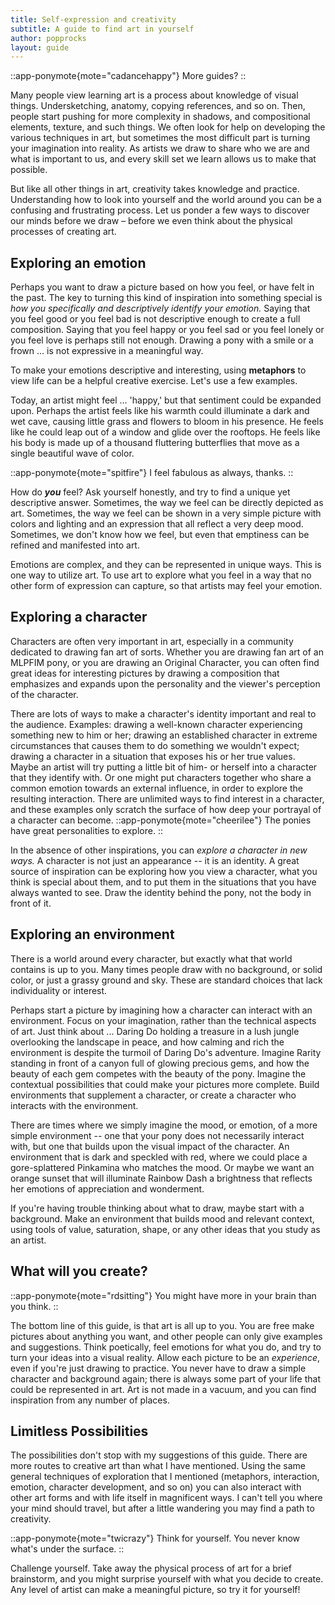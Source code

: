 ```yaml
---
title: Self-expression and creativity
subtitle: A guide to find art in yourself
author: popprocks
layout: guide
---
```


::app-ponymote{mote="cadancehappy"}
More guides?
::

Many people view learning art is a process about knowledge of visual things. Undersketching, anatomy, copying references, and so on. Then, people start pushing for more complexity in shadows, and compositional elements, texture, and such things. We often look for help on developing the various techniques in art, but sometimes the most difficult part is turning your imagination into reality. As artists we draw to share who we are and what is important to us, and every skill set we learn allows us to make that possible.

But like all other things in art, creativity takes knowledge and practice. Understanding how to look into yourself and the world around you can be a confusing and frustrating process. Let us ponder a few ways to discover our minds before we draw – before we even think about the physical processes of creating art.

## Exploring an emotion

Perhaps you want to draw a picture based on how you feel, or have felt in the past. The key to turning this kind of inspiration into something special is _how you specifically and descriptively identify your emotion._ Saying that you feel good or you feel bad is not descriptive enough to create a full composition. Saying that you feel happy or you feel sad or you feel lonely or you feel love is perhaps still not enough. Drawing a pony with a smile or a frown ... is not expressive in a meaningful way.

To make your emotions descriptive and interesting, using **metaphors** to view life can be a helpful creative exercise. Let's use a few examples.

Today, an artist might feel ... 'happy,' but that sentiment could be expanded upon. Perhaps the artist feels like his warmth could illuminate a dark and wet cave, causing little grass and flowers to bloom in his presence. He feels like he could leap out of a window and glide over the rooftops. He feels like his body is made up of a thousand fluttering butterflies that move as a single beautiful wave of color.

::app-ponymote{mote="spitfire"}
I feel fabulous as always, thanks.
::

How do _**you**_ feel? Ask yourself honestly, and try to find a unique yet descriptive answer. Sometimes, the way we feel can be directly depicted as art. Sometimes, the way we feel can be shown in a very simple picture with colors and lighting and an expression that all reflect a very deep mood. Sometimes, we don't know how we feel, but even that emptiness can be refined and manifested into art.

Emotions are complex, and they can be represented in unique ways. This is one way to utilize art. To use art to explore what you feel in a way that no other form of expression can capture, so that artists may feel your emotion.

## Exploring a character

Characters are often very important in art, especially in a community dedicated to drawing fan art of sorts. Whether you are drawing fan art of an MLPFIM pony, or you are drawing an Original Character, you can often find great ideas for interesting pictures by drawing a composition that emphasizes and expands upon the personality and the viewer's perception of the character.

There are lots of ways to make a character's identity important and real to the audience. Examples: drawing a well-known character experiencing something new to him or her; drawing an established character in extreme circumstances that causes them to do something we wouldn't expect; drawing a character in a situation that exposes his or her true values. Maybe an artist will try putting a little bit of him- or herself into a character that they identify with. Or one might put characters together who share a common emotion towards an external influence, in order to explore the resulting interaction. There are unlimited ways to find interest in a character, and these examples only scratch the surface of how deep your portrayal of a character can become.
::app-ponymote{mote="cheerilee"}
The ponies have great personalities to explore.
::

In the absence of other inspirations, you can _explore a character in new ways._ A character is not just an appearance -- it is an identity. A great source of inspiration can be exploring how you view a character, what you think is special about them, and to put them in the situations that you have always wanted to see. Draw the identity behind the pony, not the body in front of it.

## Exploring an environment

There is a world around every character, but exactly what that world contains is up to you. Many times people draw with no background, or solid color, or just a grassy ground and sky. These are standard choices that lack individuality or interest.

Perhaps start a picture by imagining how a character can interact with an environment. Focus on your imagination, rather than the technical aspects of art. Just think about ... Daring Do holding a treasure in a lush jungle overlooking the landscape in peace, and how calming and rich the environment is despite the turmoil of Daring Do's adventure. Imagine Rarity standing in front of a canyon full of glowing precious gems, and how the beauty of each gem competes with the beauty of the pony. Imagine the contextual possibilities that could make your pictures more complete. Build environments that supplement a character, or create a character who interacts with the environment.

There are times where we simply imagine the mood, or emotion, of a more simple environment -- one that your pony does not necessarily interact with, but one that builds upon the visual impact of the character. An environment that is dark and speckled with red, where we could place a gore-splattered Pinkamina who matches the mood. Or maybe we want an orange sunset that will illuminate Rainbow Dash a brightness that reflects her emotions of appreciation and wonderment.

If you're having trouble thinking about what to draw, maybe start with a background. Make an environment that builds mood and relevant context, using tools of value, saturation, shape, or any other ideas that you study as an artist.

## What will you create?

::app-ponymote{mote="rdsitting"}
You might have more in your brain than you think.
::

The bottom line of this guide, is that art is all up to you. You are free make pictures about anything you want, and other people can only give examples and suggestions. Think poetically, feel emotions for what you do, and try to turn your ideas into a visual reality. Allow each picture to be an _experience_, even if you're just drawing to practice. You never have to draw a simple character and background again; there is always some part of your life that could be represented in art. Art is not made in a vacuum, and you can find inspiration from any number of places.

## Limitless Possibilities

The possibilities don't stop with my suggestions of this guide. There are more routes to creative art than what I have mentioned. Using the same general techniques of exploration that I mentioned (metaphors, interaction, emotion, character development, and so on) you can also interact with other art forms and with life itself in magnificent ways. I can't tell you where your mind should travel, but after a little wandering you may find a path to creativity.

::app-ponymote{mote="twicrazy"}
Think for yourself. You never know what's under the surface.
::

Challenge yourself. Take away the physical process of art for a brief brainstorm, and you might surprise yourself with what you decide to create. Any level of artist can make a meaningful picture, so try it for yourself!

